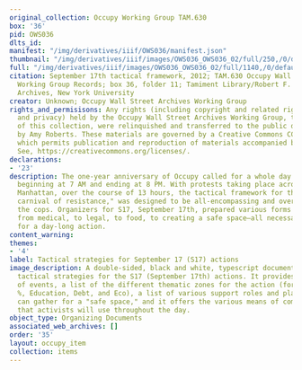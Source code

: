 ```yaml
---
original_collection: Occupy Working Group TAM.630
box: '36'
pid: OWS036
dlts_id:
manifest: "/img/derivatives/iiif/OWS036/manifest.json"
thumbnail: "/img/derivatives/iiif/images/OWS036_OWS036_02/full/250,/0/default.jpg"
full: "/img/derivatives/iiif/images/OWS036_OWS036_02/full/1140,/0/default.jpg"
citation: September 17th tactical framework, 2012; TAM.630 Occupy Wall Street Archives
  Working Group Records; box 36, folder 11; Tamiment Library/Robert F. Wagner Labor
  Archives, New York University
creator: Unknown; Occupy Wall Street Archives Working Group
rights_and_permisisons: Any rights (including copyright and related rights to publicity
  and privacy) held by the Occupy Wall Street Archives Working Group, the creator
  of this collection, were relinquished and transferred to the public domain in 2013
  by Amy Roberts. These materials are governed by a Creative Commons CC0 license,
  which permits publication and reproduction of materials accompanied by full attribution.
  See, https://creativecommons.org/licenses/.
declarations:
- '23'
description: The one-year anniversary of Occupy called for a whole day of actions
  beginning at 7 AM and ending at 8 PM. With protests taking place across all of lower
  Manhattan, over the course of 13 hours, the tactical framework for this "roving
  carnival of resistance," was designed to be all-encompassing and overwhelming to
  the cops. Organizers for S17, September 17th, prepared various forms of support
  from medical, to legal, to food, to creating a safe space—all necessary components
  for a day-long action.
content_warning:
themes:
- '4'
label: Tactical strategies for September 17 (S17) actions
image_description: A double-sided, black and white, typescript document outlines the
  tactical strategies for the S17 (September 17th) actions. It provides a sequence
  of events, a list of the different thematic zones for the action (for example, 99
  %, Education, Debt, and Eco), a list of various support roles and places where folks
  can gather for a "safe space," and it offers the various means of communication
  that activists will use throughout the day.
object_type: Organizing Documents
associated_web_archives: []
order: '35'
layout: occupy_item
collection: items
---
```

